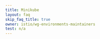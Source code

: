 ```yaml
---
title: Minikube
layout: faq
skip_faq_title: true
owner: istio/wg-environments-maintainers
test: n/a
---
```


